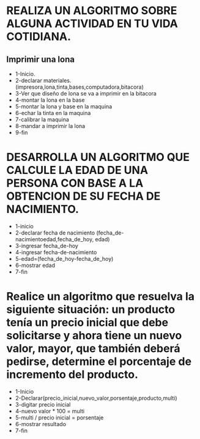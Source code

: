 # REALIZA UN ALGORITMO SOBRE ALGUNA ACTIVIDAD EN TU VIDA COTIDIANA.
## Imprimir una lona
* 1-Inicio.
* 2-declarar materiales.(impresora,lona,tinta,bases,computadora,bitacora)
* 3-Ver que diseño de lona se va a imprimir en la bitacora
* 4-montar la lona en la base 
* 5-montar la lona y base en la maquina
* 6-echar la tinta en la maquina
* 7-calibrar la maquina 
* 8-mandar a imprimir la lona
* 9-fin


# DESARROLLA UN ALGORITMO QUE CALCULE LA EDAD DE UNA PERSONA CON BASE A LA OBTENCION DE SU FECHA DE NACIMIENTO.
* 1-inicio
* 2-declarar fecha de nacimiento (fecha_de-nacimientoedad,fecha_de_hoy, edad)
* 3-ingresar fecha_de-hoy
* 4-ingresar fecha-de-nacimiento
* 5-edad=(fecha_de_hoy-fecha_de_hoy)
* 6-mostrar edad
* 7-fin



# Realice un algoritmo que resuelva la siguiente situación: un producto tenía un precio inicial que debe solicitarse y ahora tiene un nuevo valor, mayor, que también deberá pedirse, determine el porcentaje de incremento del producto.
* 1-Inicio
* 2-Declarar(precio_inicial,nuevo_valor,porsentaje,producto,multi)
* 3-digitar precio inicial
* 4-nuevo valor * 100 = multi
* 5-multi / precio inicial = porsentaje
* 6-mostrar resultado
* 7-fin
